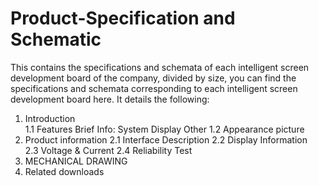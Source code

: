 # Product-Specification and Schematic
 
 This contains the specifications and schemata of each intelligent screen development board of the company, divided by size, you can find the specifications and schemata corresponding to each intelligent screen development board here. It details the following:
 
 1. Introduction	
  1.1 Features
    Brief Info:
    System
    Display
    Other
  1.2 Appearance picture	
 3. Product information	
  2.1 Interface Description	
  2.2 Display Information	
  2.3 Voltage & Current	
  2.4 Reliability Test	
 4. MECHANICAL DRAWING	
 5. Related downloads	
